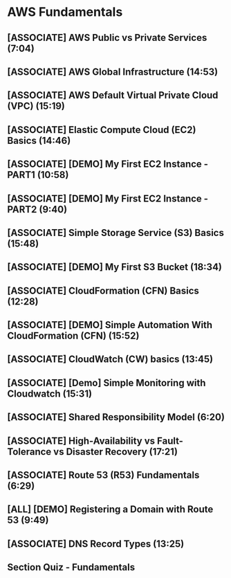 # AWS Fundamentals

## [ASSOCIATE] AWS Public vs Private Services (7:04)

## [ASSOCIATE] AWS Global Infrastructure (14:53)

## [ASSOCIATE] AWS Default Virtual Private Cloud (VPC) (15:19)

## [ASSOCIATE] Elastic Compute Cloud (EC2) Basics (14:46)

## [ASSOCIATE] [DEMO] My First EC2 Instance - PART1 (10:58)

## [ASSOCIATE] [DEMO] My First EC2 Instance - PART2 (9:40)

## [ASSOCIATE] Simple Storage Service (S3) Basics (15:48)

## [ASSOCIATE] [DEMO] My First S3 Bucket (18:34)

## [ASSOCIATE] CloudFormation (CFN) Basics (12:28)

## [ASSOCIATE] [DEMO] Simple Automation With CloudFormation (CFN) (15:52)

## [ASSOCIATE] CloudWatch (CW) basics (13:45)

## [ASSOCIATE] [Demo] Simple Monitoring with Cloudwatch (15:31)

## [ASSOCIATE] Shared Responsibility Model (6:20)

## [ASSOCIATE] High-Availability vs Fault-Tolerance vs Disaster Recovery (17:21)

## [ASSOCIATE] Route 53 (R53) Fundamentals (6:29)

## [ALL] [DEMO] Registering a Domain with Route 53 (9:49)

## [ASSOCIATE] DNS Record Types (13:25)

## Section Quiz - Fundamentals
